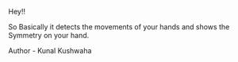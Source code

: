 Hey!!
<br>

So Basically it detects the movements of your hands and shows the Symmetry on your hand.<br>

Author - Kunal Kushwaha
